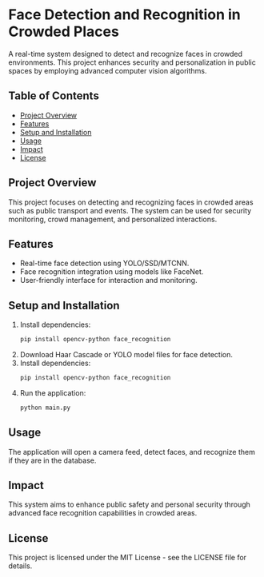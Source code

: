 # Face Detection and Recognition in Crowded Places

A real-time system designed to detect and recognize faces in crowded environments. This project enhances security and personalization in public spaces by employing advanced computer vision algorithms.

## Table of Contents
- [Project Overview](#project-overview)
- [Features](#features)
- [Setup and Installation](#setup-and-installation)
- [Usage](#usage)
- [Impact](#impact)
- [License](#license)

## Project Overview
This project focuses on detecting and recognizing faces in crowded areas such as public transport and events. The system can be used for security monitoring, crowd management, and personalized interactions.

## Features
- Real-time face detection using YOLO/SSD/MTCNN.
- Face recognition integration using models like FaceNet.
- User-friendly interface for interaction and monitoring.

## Setup and Installation
1. Install dependencies:
   ```bash
   pip install opencv-python face_recognition
2. Download Haar Cascade or YOLO model files for face detection.
3. Install dependencies:
   ```bash
   pip install opencv-python face_recognition
4. Run the application:
   ```bash
   python main.py

## Usage
The application will open a camera feed, detect faces, and recognize them if they are in the database.

## Impact
This system aims to enhance public safety and personal security through advanced face recognition capabilities in crowded areas.

## License
This project is licensed under the MIT License - see the LICENSE file for details.



